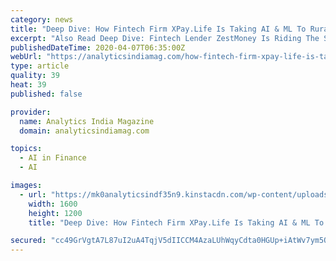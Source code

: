 ```yaml
---
category: news
title: "Deep Dive: How Fintech Firm XPay.Life Is Taking AI & ML To Rural India"
excerpt: "Also Read Deep Dive: Fintech Lender ZestMoney Is Riding The Shifting Landscape Of EMI Financing With AI-powered Solutions These products have been well-received by their customers. This is demonstrated by Rs 100 crore monthly bill payment collection transactions on their Touch Screen ATP Kiosk. This number comes from a single biller from Jaipur."
publishedDateTime: 2020-04-07T06:35:00Z
webUrl: "https://analyticsindiamag.com/how-fintech-firm-xpay-life-is-taking-ai-ml-to-rural-india/"
type: article
quality: 39
heat: 39
published: false

provider:
  name: Analytics India Magazine
  domain: analyticsindiamag.com

topics:
  - AI in Finance
  - AI

images:
  - url: "https://mk0analyticsindf35n9.kinstacdn.com/wp-content/uploads/2020/04/2020-04-03.jpg"
    width: 1600
    height: 1200
    title: "Deep Dive: How Fintech Firm XPay.Life Is Taking AI & ML To Rural India"

secured: "cc49GrVgtA7L87uI2uA4TqjV5dIICCM4AzaLUhWqyCdta0HGUp+iAtWv7ym5O4t5xTqmh1+zxZs69ApM6uAR0UNuMpxD5N1NEKJ1ldzZwzoyWoer059ZehaeJYYyZQEy8WoIW2yYh4ZmgVt8zuLjayF695aK3QgSomdlwd+j1ycGHSDkkot6oqEMvZdr7szzpNm6Q1OoGnEmgsAlsuTmeW8mAaKsnG97tntLQ1rxXTLdg4H1nX51STEb/VdQO4GU2D3k0C7Qmwu2ps1p2jJh2VP2llx9yISpysoO6VdKHlhHh5IHe8dp4Ip8HgTj/18+5/A9TX6dAU05J6F30fzjex3WO+xonQXUJIKHpqoJtD69HWjFnYhQDAFncfQvLBrbw925SKnXCsRJpe9V7Yhs6cNSN0wCyHvbvSgbl0wtY8vHh7LrY+AGpOhLqG0p6itGQMXpH9Jk7ixyoLTf5CFkhaXvCNnbzgbfgXhG/LyChdE=;8uDhVjS4O7v6MreHvgxihA=="
---
```


